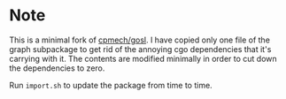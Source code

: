 # Note

This is a minimal fork of [cpmech/gosl](https://github.com/cpmech/gosl). I have
copied only one file of the graph subpackage to get rid of the annoying cgo
dependencies that it's carrying with it. The contents are modified minimally in
order to cut down the dependencies to zero.

Run `import.sh` to update the package from time to time.
